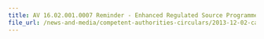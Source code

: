 ```yaml
---
title: AV 16.02.001.0007 Reminder - Enhanced Regulated Source Programme for Specific Food Products Imported from Malaysia 
file_url: /news-and-media/competent-authorities-circulars/2013-12-02-ca.pdf
---
```

